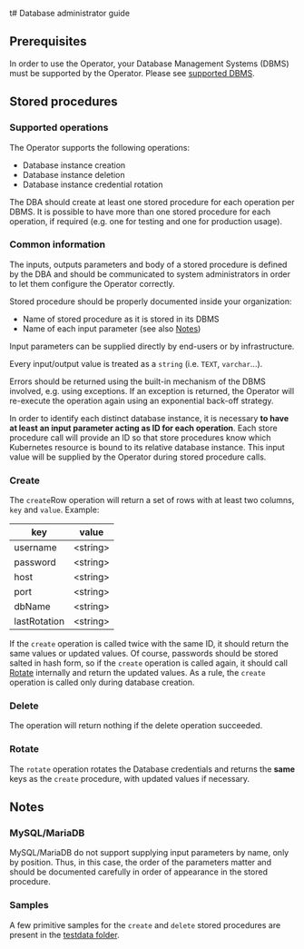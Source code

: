 t# Database administrator guide
## Prerequisites
In order to use the Operator, your Database Management Systems (DBMS) must be supported by the Operator. 
Please see [supported DBMS](../README.md#supported-dbms).

## Stored procedures
### Supported operations
The Operator supports the following operations:
- Database instance creation
- Database instance deletion
- Database instance credential rotation

The DBA should create at least one stored procedure for each operation per DBMS. It is possible to have more than one 
stored procedure for each operation, if required (e.g. one for testing and one for production usage).

### Common information
The inputs, outputs parameters and body of a stored procedure is defined by the DBA and should be communicated to system 
administrators in order to let them configure the Operator correctly. 

Stored procedure should be properly documented inside your organization:
- Name of stored procedure as it is stored in its DBMS
- Name of each input parameter (see also [Notes](#Notes))

Input parameters can be supplied directly by end-users or by infrastructure.

Every input/output value is treated as a `string` (i.e. `TEXT`, `varchar`...).

Errors should be returned using the built-in mechanism of the DBMS involved, e.g. using exceptions. If an exception is returned,
the Operator will re-execute the operation again using an exponential back-off strategy.

In order to identify each distinct database instance, it is necessary **to have at least an input parameter 
acting as ID for each operation**. Each store procedure call will provide an ID so that store procedures know which 
Kubernetes resource is bound to its relative database instance. This input value will be supplied by the Operator during
stored procedure calls.

### Create
The `create`Row operation will return a set of rows with at least two columns, `key` and `value`. Example:

| key      	    | value    	|
|-------------- |----------	|
| username 	    | \<string>	|
| password 	    | \<string>	|
| host     	    | \<string>	|
| port     	    | \<string>	|
| dbName   	    | \<string>	|
| lastRotation  | \<string>	|

If the `create` operation is called twice with the same ID, it should return the same values or updated values.
Of course, passwords should be stored salted in hash form, so if the `create` operation is called again, it should
call [Rotate](#Rotate) internally and return the updated values. As a rule, the `create` operation is called only during 
database creation.

### Delete
The operation will return nothing if the delete operation succeeded.

### Rotate
The `rotate` operation rotates the Database credentials and returns the **same** keys as the `create` procedure, 
with updated values if necessary. 

## Notes
### MySQL/MariaDB
MySQL/MariaDB do not support supplying input parameters by name, only by position. Thus, in this case, the order of the
parameters matter and should be documented carefully in order of appearance in the stored procedure.

### Samples
A few primitive samples for the `create` and `delete` stored procedures are present in the [testdata folder](../testdata).